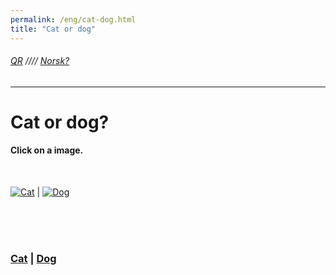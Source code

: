 ```yaml
---
permalink: /eng/cat-dog.html
title: "Cat or dog"
---
```

###### [QR](https://uitpsypro.github.io/2) //// [Norsk?](https://uitpsypro.github.io/2/nor/cat-dog)
---

#  Cat or dog?

#### Click on a image.

<br/>

[![Cat](https://uitpsypro.github.io/2/pic/cat.jpg)](https://uitpsypro.github.io/2/eng/c/info) | [![Dog](https://uitpsypro.github.io/2/pic/dog.jpeg)](https://uitpsypro.github.io/2/eng/d/info)

<br/>
<br/>
<br/>

### [Cat](https://uitpsypro.github.io/2/nor/c/info) | [Dog](https://uitpsypro.github.io/2/nor/d/info)



<!-- 

OLDER SHIT (SEE nor/cat-dog.md for trial and error) 
![Cat](/pic/cat.jpg)  | ![Dog](/pic/dog.jpeg)

[![Cat](/pic/cat.jpg)](https://uitpsypro.github.io/2/eng/c/info)  | [![Dog](/pic/dog.jpeg)](https://uitpsypro.github.io/2/eng/d/info) 



#### [Cat](https://uitpsypro.github.io/2/eng/c/info) | #### [Dog](https://uitpsypro.github.io/2/eng/d/info)


Click the image.

![Katt](/pic/cat.jpg)  | ![Hund](/pic/dog.jpeg)

[![Katt](/pic/cat.jpg)](https://uitpsypro.github.io/2/eng/c/info)  | [![Hund](/pic/dog.jpeg)](https://uitpsypro.github.io/2/eng/d/info) 

[![Katt](https://github.com/uitpsypro/2/blob/main/pic/cat.jpg)](https://uitpsypro.github.io/2/eng/c/info)  | [![Hund](https://github.com/uitpsypro/2/blob/main/pic/dog.jpeg)](https://uitpsypro.github.io/2/eng/d/info) 



#### [Katt](https://uitpsypro.github.io/2/eng/c/info) | [Hund](https://uitpsypro.github.io/2/eng/d/info)
-->
